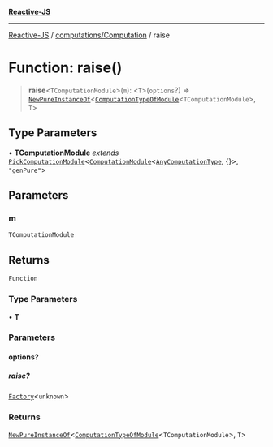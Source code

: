 [**Reactive-JS**](../../../README.md)

***

[Reactive-JS](../../../README.md) / [computations/Computation](../README.md) / raise

# Function: raise()

> **raise**\<`TComputationModule`\>(`m`): \<`T`\>(`options`?) => [`NewPureInstanceOf`](../../type-aliases/NewPureInstanceOf.md)\<[`ComputationTypeOfModule`](../../type-aliases/ComputationTypeOfModule.md)\<`TComputationModule`\>, `T`\>

## Type Parameters

• **TComputationModule** *extends* [`PickComputationModule`](../../type-aliases/PickComputationModule.md)\<[`ComputationModule`](../../interfaces/ComputationModule.md)\<[`AnyComputationType`](../../type-aliases/AnyComputationType.md), \{\}\>, `"genPure"`\>

## Parameters

### m

`TComputationModule`

## Returns

`Function`

### Type Parameters

• **T**

### Parameters

#### options?

##### raise?

[`Factory`](../../../functions/type-aliases/Factory.md)\<`unknown`\>

### Returns

[`NewPureInstanceOf`](../../type-aliases/NewPureInstanceOf.md)\<[`ComputationTypeOfModule`](../../type-aliases/ComputationTypeOfModule.md)\<`TComputationModule`\>, `T`\>
